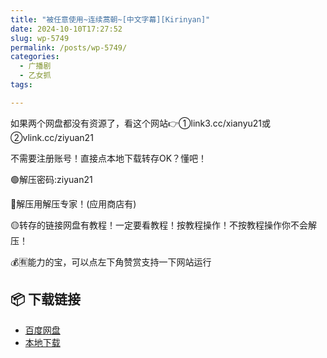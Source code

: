 ```yaml
---
title: "被任意使用~连续蒿朝~[中文字幕][Kirinyan]"
date: 2024-10-10T17:27:52
slug: wp-5749
permalink: /posts/wp-5749/
categories:
  - 广播剧
  - 乙女抓
tags:

---
```


如果两个网盘都没有资源了，看这个网站👉①link3.cc/xianyu21或②vlink.cc/ziyuan21

不需要注册账号！直接点本地下载转存OK？懂吧！

🟢解压密码:ziyuan21

🔵解压用解压专家！(应用商店有)

🟡转存的链接网盘有教程！一定要看教程！按教程操作！不按教程操作你不会解压！

💰🈶能力的宝，可以点左下角赞赏支持一下网站运行

## 📦 下载链接
- [百度网盘](https://blziyuan21.com/pay-download/5749?key=40890bc95f&down_id=0)
- [本地下载](https://blziyuan21.com/pay-download/5749?key=40890bc95f&down_id=1)

